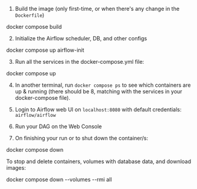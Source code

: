 1. Build the image (only first-time, or when there's any change in the `Dockerfile`)
    
  docker compose build

2. Initialize the Airflow scheduler, DB, and other configs

  docker compose up airflow-init

3. Run all the services in the docker-compose.yml file:

  docker compose up

4. In another terminal, run `docker compose ps` to see which containers are up & running (there should be 8, matching with the services in your docker-compose file).

5. Login to Airflow web UI on `localhost:8080` with default credentials: `airflow/airflow`

6. Run your DAG on the Web Console

7. On finishing your run or to shut down the container/s:

  docker compose down

  To stop and delete containers, volumes with database data, and download images:

  docker compose down --volumes --rmi all